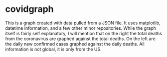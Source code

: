 # covidgraph
This is a graph created with data pulled from a JSON file. It uses matplotlib, datetime information, and a few other minor repositories. While the graph itself is fairly self explanatory, I will mention that on the right the total deaths from the coronavirus are graphed against the total deaths. On the left are the daily new confirmed cases graphed against the daily deaths. All information is not global, it is only from the US. 
